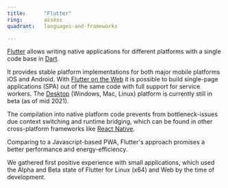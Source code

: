 ```yaml
---
title:      "Flutter"
ring:       assess
quadrant:   languages-and-frameworks

---
```


[Flutter](https://flutter.io) allows writing native applications for different platforms with a single code base in [Dart](https://dart.dev).

It provides stable platform implementations for both major mobile platforms iOS and Android.
With [Flutter on the Web](https://flutter.dev/web) it is possible to build single-page applications (SPA) out of the same code with full support for service workers.
The [Desktop](https://flutter.dev/desktop) (Windows, Mac, Linux) platform is currently still in beta (as of mid 2021).

The compilation into native platform code prevents from bottleneck-issues due context switching and runtime bridging, which can be found in other cross-platform frameworks like [React Native](https://reactnative.dev).

Comparing to a Javascript-based PWA, Flutter's approach promises a better performance and energy-efficiency.

We gathered first positive experience with small applications, which used the Alpha and Beta state of Flutter for Linux (x64) and Web by the time of development.

